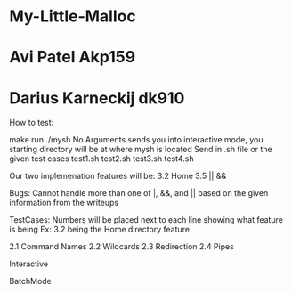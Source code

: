 # My-Little-Malloc
# Avi Patel Akp159
# Darius Karneckij dk910

How to test:

make
run ./mysh
No Arguments sends you into interactive mode, you starting directory will be at where mysh is located
Send in .sh file or the given test cases
test1.sh
test2.sh
test3.sh
test4.sh


Our two implemenation features will be:
3.2 Home
3.5 || &&

Bugs:
Cannot handle more than one of |, &&, and || based on the given information from the writeups


TestCases:
Numbers will be placed next to each line showing what feature is being 
Ex: 3.2 being the Home directory feature



2.1 Command Names
2.2 Wildcards
2.3 Redirection
2.4 Pipes

Interactive









BatchMode













